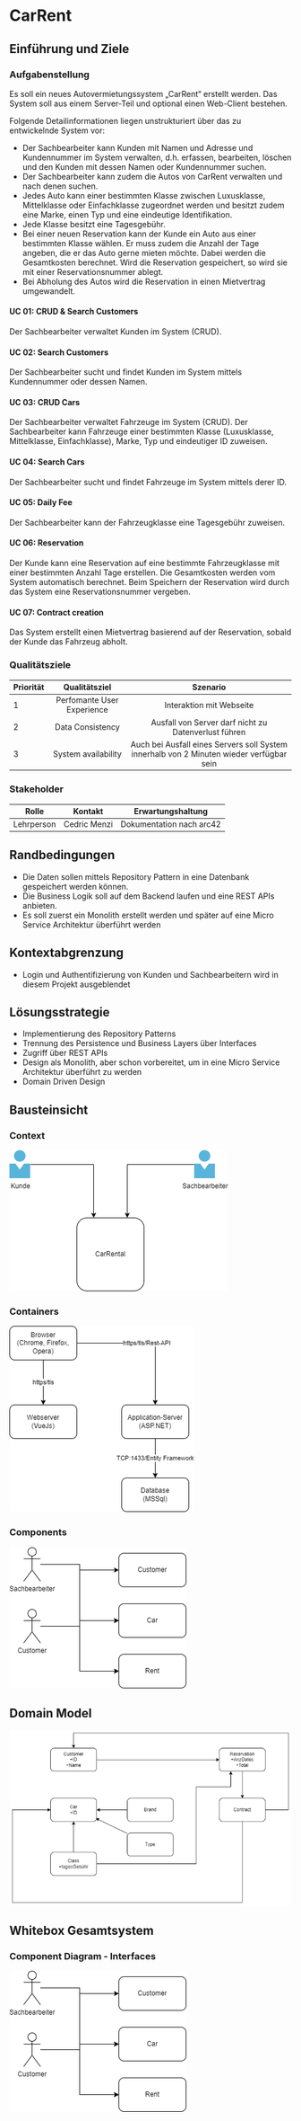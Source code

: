# CarRent

## Einführung und Ziele

### Aufgabenstellung
Es soll ein neues Autovermietungssystem „CarRent“ erstellt werden. Das System soll aus einem Server-Teil und
optional einen Web-Client bestehen. 

Folgende Detailinformationen liegen unstrukturiert über das zu entwickelnde System vor:
- Der Sachbearbeiter kann Kunden mit Namen und Adresse und Kundennummer im System verwalten,
d.h. erfassen, bearbeiten, löschen und den Kunden mit dessen Namen oder Kundennummer suchen.
- Der Sachbearbeiter kann zudem die Autos von CarRent verwalten und nach denen suchen.
- Jedes Auto kann einer bestimmten Klasse zwischen Luxusklasse, Mittelklasse oder Einfachklasse
zugeordnet werden und besitzt zudem eine Marke, einen Typ und eine eindeutige Identifikation.
- Jede Klasse besitzt eine Tagesgebühr.
- Bei einer neuen Reservation kann der Kunde ein Auto aus einer bestimmten Klasse wählen. Er muss
zudem die Anzahl der Tage angeben, die er das Auto gerne mieten möchte. Dabei werden die
Gesamtkosten berechnet. Wird die Reservation gespeichert, so wird sie mit einer Reservationsnummer
ablegt.
- Bei Abholung des Autos wird die Reservation in einen Mietvertrag umgewandelt.

#### UC 01: CRUD & Search Customers
Der Sachbearbeiter verwaltet Kunden im System (CRUD).

#### UC 02: Search Customers
Der Sachbearbeiter sucht und findet Kunden im System mittels Kundennummer oder dessen Namen.

#### UC 03: CRUD Cars
Der Sachbearbeiter verwaltet Fahrzeuge im System (CRUD). Der Sachbearbeiter kann Fahrzeuge einer bestimmten Klasse (Luxusklasse, Mittelklasse, Einfachklasse), Marke, Typ und eindeutiger ID zuweisen.

#### UC 04: Search Cars
Der Sachbearbeiter sucht und findet Fahrzeuge im System mittels derer ID.

#### UC 05: Daily Fee
Der Sachbearbeiter kann der Fahrzeugklasse eine Tagesgebühr zuweisen.

#### UC 06: Reservation
Der Kunde kann eine Reservation auf eine bestimmte Fahrzeugklasse mit einer bestimmten Anzahl Tage erstellen. Die Gesamtkosten werden vom System automatisch berechnet. Beim Speichern der Reservation wird durch das System eine Reservationsnummer vergeben.

#### UC 07: Contract creation
Das System erstellt einen Mietvertrag basierend auf der Reservation, sobald der Kunde das Fahrzeug abholt.

### Qualitätsziele
| Priorität | Qualitätsziel | Szenario |
|----------|:---------:|:---------:|
| 1 | Perfomante User Experience| Interaktion mit Webseite |
| 2 | Data Consistency | Ausfall von Server darf nicht zu Datenverlust führen |
| 3 | System availability | Auch bei Ausfall eines Servers soll System innerhalb von 2 Minuten wieder verfügbar sein |

### Stakeholder
| Rolle | Kontakt | Erwartungshaltung |
|----------|:---------:|:---------:|
| Lehrperson | Cedric Menzi | Dokumentation nach arc42 |

## Randbedingungen
- Die Daten sollen mittels Repository Pattern in eine Datenbank gespeichert werden können.
- Die Business Logik soll auf dem Backend laufen und eine REST APIs anbieten.
- Es soll zuerst ein Monolith erstellt werden und später auf eine Micro Service Architektur überführt werden

## Kontextabgrenzung
- Login und Authentifizierung von Kunden und Sachbearbeitern wird in diesem Projekt ausgeblendet

## Lösungsstrategie
- Implementierung des Repository Patterns
- Trennung des Persistence und Business Layers über Interfaces
- Zugriff über REST APIs
- Design als Monolith, aber schon vorbereitet, um in eine Micro Service Architektur überführt zu werden
- Domain Driven Design

## Bausteinsicht
### Context
![Context Diagram](ressources/ContextDiagram.png)

### Containers
![Containers Diagram](ressources/ContainerDiagram.png)

### Components
![Components Diagram](ressources/ComponentDiagram.png)

## Domain Model
![Domain Model](ressources/DomainModel.png)

## Whitebox Gesamtsystem
### Component Diagram - Interfaces
![Component Diagram](ressources/ComponentDiagram.png)